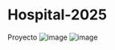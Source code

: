 # Hospital-2025
Proyecto
![image](https://github.com/user-attachments/assets/be3e4577-baf0-4096-8688-05e3ff7d7702)
![image](https://github.com/user-attachments/assets/cbe45110-6063-4a17-91ae-b75eae849037)


